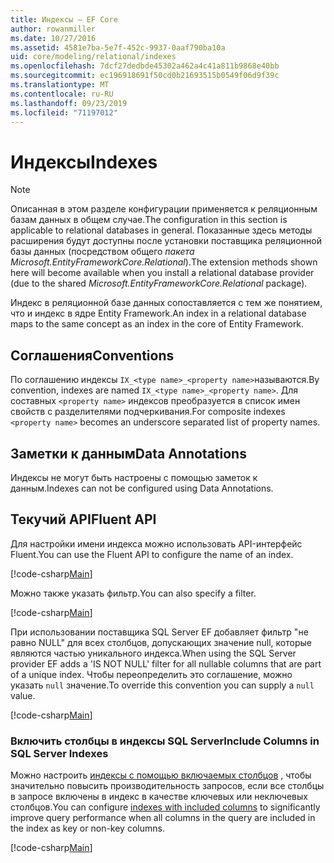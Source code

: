 ```yaml
---
title: Индексы — EF Core
author: rowanmiller
ms.date: 10/27/2016
ms.assetid: 4581e7ba-5e7f-452c-9937-0aaf790ba10a
uid: core/modeling/relational/indexes
ms.openlocfilehash: 7dcf27dedbde45302a462a4c41a811b9868e40bb
ms.sourcegitcommit: ec196918691f50cd0b21693515b0549f06d9f39c
ms.translationtype: MT
ms.contentlocale: ru-RU
ms.lasthandoff: 09/23/2019
ms.locfileid: "71197012"
---
```

# <a name="indexes"></a><span data-ttu-id="6503e-102">Индексы</span><span class="sxs-lookup"><span data-stu-id="6503e-102">Indexes</span></span>

> [!NOTE]  
> <span data-ttu-id="6503e-103">Описанная в этом разделе конфигурации применяется к реляционным базам данных в общем случае.</span><span class="sxs-lookup"><span data-stu-id="6503e-103">The configuration in this section is applicable to relational databases in general.</span></span> <span data-ttu-id="6503e-104">Показанные здесь методы расширения будут доступны после установки поставщика реляционной базы данных (посредством общего *пакета Microsoft.EntityFrameworkCore.Relational*).</span><span class="sxs-lookup"><span data-stu-id="6503e-104">The extension methods shown here will become available when you install a relational database provider (due to the shared *Microsoft.EntityFrameworkCore.Relational* package).</span></span>

<span data-ttu-id="6503e-105">Индекс в реляционной базе данных сопоставляется с тем же понятием, что и индекс в ядре Entity Framework.</span><span class="sxs-lookup"><span data-stu-id="6503e-105">An index in a relational database maps to the same concept as an index in the core of Entity Framework.</span></span>

## <a name="conventions"></a><span data-ttu-id="6503e-106">Соглашения</span><span class="sxs-lookup"><span data-stu-id="6503e-106">Conventions</span></span>

<span data-ttu-id="6503e-107">По соглашению индексы `IX_<type name>_<property name>`называются.</span><span class="sxs-lookup"><span data-stu-id="6503e-107">By convention, indexes are named `IX_<type name>_<property name>`.</span></span> <span data-ttu-id="6503e-108">Для составных `<property name>` индексов преобразуется в список имен свойств с разделителями подчеркивания.</span><span class="sxs-lookup"><span data-stu-id="6503e-108">For composite indexes `<property name>` becomes an underscore separated list of property names.</span></span>

## <a name="data-annotations"></a><span data-ttu-id="6503e-109">Заметки к данным</span><span class="sxs-lookup"><span data-stu-id="6503e-109">Data Annotations</span></span>

<span data-ttu-id="6503e-110">Индексы не могут быть настроены с помощью заметок к данным.</span><span class="sxs-lookup"><span data-stu-id="6503e-110">Indexes can not be configured using Data Annotations.</span></span>

## <a name="fluent-api"></a><span data-ttu-id="6503e-111">Текучий API</span><span class="sxs-lookup"><span data-stu-id="6503e-111">Fluent API</span></span>

<span data-ttu-id="6503e-112">Для настройки имени индекса можно использовать API-интерфейс Fluent.</span><span class="sxs-lookup"><span data-stu-id="6503e-112">You can use the Fluent API to configure the name of an index.</span></span>

[!code-csharp[Main](../../../../samples/core/Modeling/FluentAPI/Relational/IndexName.cs?name=Model&highlight=9)]

<span data-ttu-id="6503e-113">Можно также указать фильтр.</span><span class="sxs-lookup"><span data-stu-id="6503e-113">You can also specify a filter.</span></span>

[!code-csharp[Main](../../../../samples/core/Modeling/FluentAPI/Relational/IndexFilter.cs?name=Model&highlight=9)]

<span data-ttu-id="6503e-114">При использовании поставщика SQL Server EF добавляет фильтр "не равно NULL" для всех столбцов, допускающих значение null, которые являются частью уникального индекса.</span><span class="sxs-lookup"><span data-stu-id="6503e-114">When using the SQL Server provider EF adds a 'IS NOT NULL' filter for all nullable columns that are part of a unique index.</span></span> <span data-ttu-id="6503e-115">Чтобы переопределить это соглашение, можно указать `null` значение.</span><span class="sxs-lookup"><span data-stu-id="6503e-115">To override this convention you can supply a `null` value.</span></span>

[!code-csharp[Main](../../../../samples/core/Modeling/FluentAPI/Relational/IndexNoFilter.cs?name=Model&highlight=10)]

### <a name="include-columns-in-sql-server-indexes"></a><span data-ttu-id="6503e-116">Включить столбцы в индексы SQL Server</span><span class="sxs-lookup"><span data-stu-id="6503e-116">Include Columns in SQL Server Indexes</span></span>

<span data-ttu-id="6503e-117">Можно настроить [индексы с помощью включаемых столбцов](https://docs.microsoft.com/sql/relational-databases/indexes/create-indexes-with-included-columns) , чтобы значительно повысить производительность запросов, если все столбцы в запросе включены в индекс в качестве ключевых или неключевых столбцов.</span><span class="sxs-lookup"><span data-stu-id="6503e-117">You can configure [indexes with included columns](https://docs.microsoft.com/sql/relational-databases/indexes/create-indexes-with-included-columns) to significantly improve query performance when all columns in the query are included in the index as key or non-key columns.</span></span>

[!code-csharp[Main](../../../../samples/core/Modeling/FluentAPI/Relational/ForSqlServerHasIndex.cs?name=Model)]
